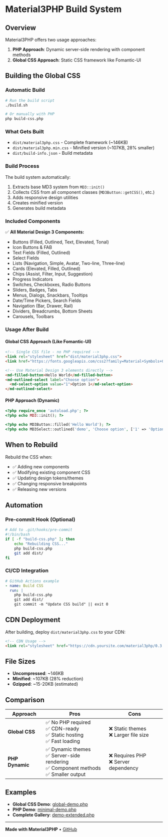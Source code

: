 # Material3PHP Build System

## Overview

Material3PHP offers two usage approaches:

1. **PHP Approach**: Dynamic server-side rendering with component methods
2. **Global CSS Approach**: Static CSS framework like Fomantic-UI

## Building the Global CSS

### Automatic Build

```bash
# Run the build script
./build.sh

# Or manually with PHP
php build-css.php
```

### What Gets Built

- `dist/material3php.css` - Complete framework (~146KB)
- `dist/material3php.min.css` - Minified version (~107KB, 28% smaller)
- `dist/build-info.json` - Build metadata

### Build Process

The build system automatically:

1. Extracts base MD3 system from `MD3::init()`
2. Collects CSS from all component classes (`MD3Button::getCSS()`, etc.)
3. Adds responsive design utilities
4. Creates minified version
5. Generates build metadata

### Included Components

✅ **All Material Design 3 Components:**

- Buttons (Filled, Outlined, Text, Elevated, Tonal)
- Icon Buttons & FAB
- Text Fields (Filled, Outlined)
- Select Fields
- Lists (Navigation, Simple, Avatar, Two-line, Three-line)
- Cards (Elevated, Filled, Outlined)
- Chips (Assist, Filter, Input, Suggestion)
- Progress Indicators
- Switches, Checkboxes, Radio Buttons
- Sliders, Badges, Tabs
- Menus, Dialogs, Snackbars, Tooltips
- Date/Time Pickers, Search Fields
- Navigation (Bar, Drawer, Rail)
- Dividers, Breadcrumbs, Bottom Sheets
- Carousels, Toolbars

### Usage After Build

#### Global CSS Approach (Like Fomantic-UI)
```html
<!-- Single CSS file - no PHP required -->
<link rel="stylesheet" href="dist/material3php.css">
<link href="https://fonts.googleapis.com/css2?family=Material+Symbols+Outlined" rel="stylesheet">

<!-- Use Material Design 3 elements directly -->
<md-filled-button>Hello World</md-filled-button>
<md-outlined-select label="Choose option">
  <md-select-option value="1">Option 1</md-select-option>
</md-outlined-select>
```

#### PHP Approach (Dynamic)
```php
<?php require_once 'autoload.php'; ?>
<?php echo MD3::init(); ?>

<?php echo MD3Button::filled('Hello World'); ?>
<?php echo MD3Select::outlined('demo', 'Choose option', ['1' => 'Option 1']); ?>
```

## When to Rebuild

Rebuild the CSS when:

- ✅ Adding new components
- ✅ Modifying existing component CSS
- ✅ Updating design tokens/themes
- ✅ Changing responsive breakpoints
- ✅ Releasing new versions

## Automation

### Pre-commit Hook (Optional)

```bash
# Add to .git/hooks/pre-commit
#!/bin/bash
if [ -f "build-css.php" ]; then
    echo "Rebuilding CSS..."
    php build-css.php
    git add dist/
fi
```

### CI/CD Integration

```yaml
# GitHub Actions example
- name: Build CSS
  run: |
    php build-css.php
    git add dist/
    git commit -m "Update CSS build" || exit 0
```

## CDN Deployment

After building, deploy `dist/material3php.css` to your CDN:

```html
<!-- CDN Usage -->
<link rel="stylesheet" href="https://cdn.yoursite.com/material3php/0.3.5/material3php.min.css">
```

## File Sizes

- **Uncompressed**: ~146KB
- **Minified**: ~107KB (28% reduction)
- **Gzipped**: ~15-20KB (estimated)

## Comparison

| Approach | Pros | Cons |
|----------|------|------|
| **Global CSS** | ✅ No PHP required<br>✅ CDN-ready<br>✅ Static hosting<br>✅ Fast loading | ❌ Static themes<br>❌ Larger file size |
| **PHP Dynamic** | ✅ Dynamic themes<br>✅ Server-side rendering<br>✅ Component methods<br>✅ Smaller output | ❌ Requires PHP<br>❌ Server dependency |

## Examples

- **Global CSS Demo**: [global-demo.php](global-demo.php)
- **PHP Demo**: [minimal-demo.php](minimal-demo.php)
- **Complete Gallery**: [demo-extended.php](demo-extended.php)

---

**Made with Material3PHP** • [GitHub](https://github.com/mmollay/material3php)